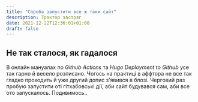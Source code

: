 ```yaml
---
title: "Спроба запустити все ж таки сайт"
description: Трактор застряг
date: 2021-12-22T12:36:01+01:00
draft: false
---
```


## Не так сталося, як гадалося

В онлайн мануалах по _Github Actions_ та _Hugo Deployment to Github_ усе так гарно й весело розписано. Чогось на практиці в аффтора не все так гладко проходить й уже другий допис з'явився в блозі. Черговий раз пробую запустити оті гітхабовські дії, аби сайт будувався сам, аби все ото запускалось. Подивимось..
